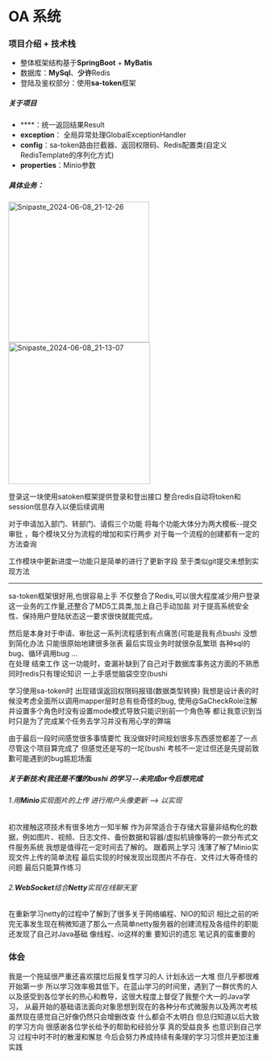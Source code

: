  # OA 系统

### 项目介绍 + 技术栈
* ​整体框架结构基于**SpringBoot**  +  **MyBatis**
* ​数据库：**MySql**、**少许**Redis
* ​登陆及鉴权部分：使用**sa-token**框架                                                 

##### 关于项目
* ****：统一返回结果Result
* **exception**： 全局异常处理GlobalExceptionHandler
* **config**：sa-token路由拦截器、返回权限码、Redis配置类(自定义RedisTemplate的序列化方式)
* **properties**：Minio参数

##### 具体业务：

<img width="279" alt="Snipaste_2024-06-08_21-12-26" src="https://github.com/zxyii/OA-Demo/assets/148053132/fde9f8e3-ea39-468c-8cf7-ce8890cc1a7e">

<img width="281" alt="Snipaste_2024-06-08_21-13-07" src="https://github.com/zxyii/OA-Demo/assets/148053132/2e4752b8-084b-4bce-8970-40230bb2a037">


登录这一块使用satoken框架提供登录和登出接口 整合redis自动将token和session信息存入以便后续调用

对于申请加入部门、转部门、请假三个功能 将每个功能大体分为两大模板--提交 审批 ，每个模块又分为流程的增加和实行两步 对于每一个流程的创建都有一定的方法查询

工作模块中更新进度一功能只是简单的进行了更新字段 至于类似git提交未想到实现方法

-----
sa-token框架很好用,也很容易上手 不仅整合了Redis,可以很大程度减少用户登录这一业务的工作量,还整合了MD5工具类,加上自己手动加盐 对于提高系统安全性、保持用户登陆状态这一要求很快就能完成。  

然后是本身对于申请、审批这一系列流程感到有点痛苦(可能是我有点bushi 没想到简化办法 只能很原始地建很多张表 最后实现业务时就很杂乱繁琐 各种sql的bug、循环调用bug ...    
在处理 结束工作 这一功能时，查漏补缺到了自己对于数据库事务这方面的不熟悉  同时redis只有理论知识 一上手感觉脑袋空空(bushi

学习使用sa-token时 出现错误返回权限码报错(数据类型转换) 我想是设计表的时候没考虑全面所以调用mapper层时总有些奇怪的bug, 使用@SaCheckRole注解
并设置多个角色时没有设置mode模式导致只能识别前一个角色等 都让我意识到当时只是为了完成某个任务去学习并没有用心学的弊端 

由于最后一段时间感觉很多事情要忙 我没做好时间规划很多东西感觉都差了一点 尽管这个项目算完成了 但感觉还是写的一坨(bushi  考核不一定过但还是先提前致歉可能遇到的bug尴尬场面  
##### 关于新技术(我还是不懂的bushi 的学习 --未完成or今后想完成
###### 1.用**Minio**实现图片的上传 进行用户头像更新  --> 以实现
初次接触这项技术有很多地方一知半解 作为非常适合于存储大容量非结构化的数据，例如图片、视频、日志文件、备份数据和容器/虚拟机镜像等的一款分布式文件服务系统 我想是值得花一定时间去了解的。
跟着网上学习 浅薄了解了Minio实现文件上传的简单流程 最后实现的时候发现出现图片不存在、文件过大等奇怪的问题 最后只能算作练习
###### 2.**WebSocket**结合**Netty**实现在线聊天室 
在重新学习netty的过程中了解到了很多关于网络编程、NIO的知识 相比之前的听完无事发生现在稍微知道了那么一点简单netty服务器的创建流程及各组件的职能 还发现了自己对Java基础 像线程、io这样的重
要知识的遗忘 笔记真的蛮重要的

### 体会
我是一个拖延很严重还喜欢摆烂后报复性学习的人 计划永远一大堆 但几乎都很难开始第一步 所以学习效率极其低下。在蓝山学习的时间里，遇到了一群优秀的人以及感受到各位学长的热心和教导，这很大程度上督促了我整个大一的Java学习，
从最开始的基础语法面向对象思想到现在的各种分布式微服务以及两次考核 虽然现在感觉自己好像仍然只会增删改查 什么都会不太明白 但总归知道以后大致的学习方向 很感谢各位学长给予的帮助和经验分享 真的受益良多 也意识到自己学习
过程中时不时的散漫和懈怠 今后会努力养成持续有条理的学习习惯并更加注重实践
